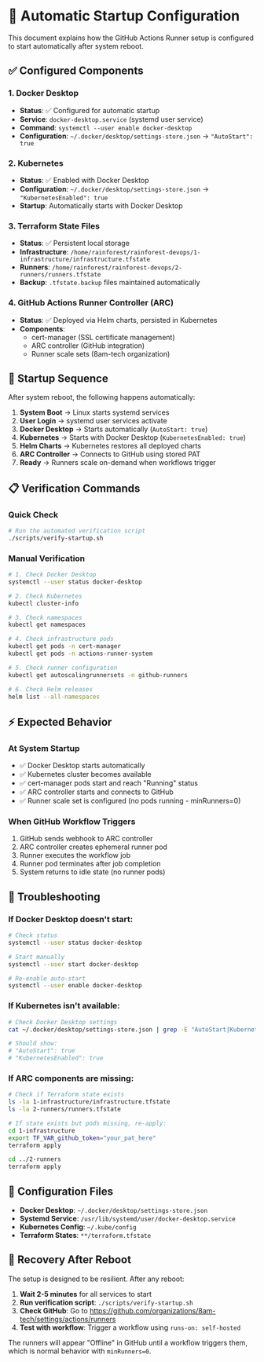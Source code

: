 # 🚀 Automatic Startup Configuration

This document explains how the GitHub Actions Runner setup is configured to start automatically after system reboot.

## ✅ Configured Components

### 1. Docker Desktop
- **Status**: ✅ Configured for automatic startup
- **Service**: `docker-desktop.service` (systemd user service)
- **Command**: `systemctl --user enable docker-desktop`
- **Configuration**: `~/.docker/desktop/settings-store.json` → `"AutoStart": true`

### 2. Kubernetes
- **Status**: ✅ Enabled with Docker Desktop
- **Configuration**: `~/.docker/desktop/settings-store.json` → `"KubernetesEnabled": true`
- **Startup**: Automatically starts with Docker Desktop

### 3. Terraform State Files
- **Status**: ✅ Persistent local storage
- **Infrastructure**: `/home/rainforest/rainforest-devops/1-infrastructure/infrastructure.tfstate`
- **Runners**: `/home/rainforest/rainforest-devops/2-runners/runners.tfstate`
- **Backup**: `.tfstate.backup` files maintained automatically

### 4. GitHub Actions Runner Controller (ARC)
- **Status**: ✅ Deployed via Helm charts, persisted in Kubernetes
- **Components**:
  - cert-manager (SSL certificate management)
  - ARC controller (GitHub integration)
  - Runner scale sets (8am-tech organization)

## 🔄 Startup Sequence

After system reboot, the following happens automatically:

1. **System Boot** → Linux starts systemd services
2. **User Login** → systemd user services activate
3. **Docker Desktop** → Starts automatically (`AutoStart: true`)
4. **Kubernetes** → Starts with Docker Desktop (`KubernetesEnabled: true`)
5. **Helm Charts** → Kubernetes restores all deployed charts
6. **ARC Controller** → Connects to GitHub using stored PAT
7. **Ready** → Runners scale on-demand when workflows trigger

## 📋 Verification Commands

### Quick Check
```bash
# Run the automated verification script
./scripts/verify-startup.sh
```

### Manual Verification
```bash
# 1. Check Docker Desktop
systemctl --user status docker-desktop

# 2. Check Kubernetes
kubectl cluster-info

# 3. Check namespaces
kubectl get namespaces

# 4. Check infrastructure pods
kubectl get pods -n cert-manager
kubectl get pods -n actions-runner-system

# 5. Check runner configuration
kubectl get autoscalingrunnersets -n github-runners

# 6. Check Helm releases
helm list --all-namespaces
```

## ⚡ Expected Behavior

### At System Startup
- ✅ Docker Desktop starts automatically
- ✅ Kubernetes cluster becomes available
- ✅ cert-manager pods start and reach "Running" status
- ✅ ARC controller starts and connects to GitHub
- ✅ Runner scale set is configured (no pods running - minRunners=0)

### When GitHub Workflow Triggers
1. GitHub sends webhook to ARC controller
2. ARC controller creates ephemeral runner pod
3. Runner executes the workflow job
4. Runner pod terminates after job completion
5. System returns to idle state (no runner pods)

## 🔧 Troubleshooting

### If Docker Desktop doesn't start:
```bash
# Check status
systemctl --user status docker-desktop

# Start manually
systemctl --user start docker-desktop

# Re-enable auto-start
systemctl --user enable docker-desktop
```

### If Kubernetes isn't available:
```bash
# Check Docker Desktop settings
cat ~/.docker/desktop/settings-store.json | grep -E "AutoStart|KubernetesEnabled"

# Should show:
# "AutoStart": true
# "KubernetesEnabled": true
```

### If ARC components are missing:
```bash
# Check if Terraform state exists
ls -la 1-infrastructure/infrastructure.tfstate
ls -la 2-runners/runners.tfstate

# If state exists but pods missing, re-apply:
cd 1-infrastructure
export TF_VAR_github_token="your_pat_here"
terraform apply

cd ../2-runners
terraform apply
```

## 📝 Configuration Files

- **Docker Desktop**: `~/.docker/desktop/settings-store.json`
- **Systemd Service**: `/usr/lib/systemd/user/docker-desktop.service`
- **Kubernetes Config**: `~/.kube/config`
- **Terraform States**: `**/terraform.tfstate`

## 🎯 Recovery After Reboot

The setup is designed to be resilient. After any reboot:

1. **Wait 2-5 minutes** for all services to start
2. **Run verification script**: `./scripts/verify-startup.sh`
3. **Check GitHub**: Go to https://github.com/organizations/8am-tech/settings/actions/runners
4. **Test with workflow**: Trigger a workflow using `runs-on: self-hosted`

The runners will appear "Offline" in GitHub until a workflow triggers them, which is normal behavior with `minRunners=0`.
